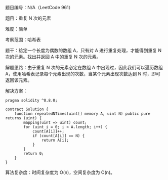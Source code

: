 题目编号：N/A（LeetCode 961）

题目：重复 N 次的元素

难度：简单

考察范围：哈希表

题干：给定一个长度为偶数的数组 A，只有对 A 进行重复处理，才能得到重复 N 次的元素。找出并返回 A 中的重复 N 次的元素。

解题思路：由于重复 N 次的元素必定在数组 A 中出现过，因此我们可以遍历数组 A，使用哈希表记录每个元素出现的次数，当某个元素出现次数达到 N 时，即可返回该元素。

解决方案：

```solidity
pragma solidity ^0.8.0;

contract Solution {
    function repeatedNTimes(uint[] memory A, uint N) public pure returns (uint) {
        mapping(uint => uint) count;
        for (uint i = 0; i < A.length; i++) {
            count[A[i]]++;
            if (count[A[i]] == N) {
                return A[i];
            }
        }
        return 0;
    }
}
```

算法复杂度：时间复杂度为 O(n)，空间复杂度为 O(n)。